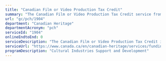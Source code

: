 ```yaml
---
title: "Canadian Film or Video Production Tax Credit"
summary: "The Canadian Film or Video Production Tax Credit service from Canadian Heritage is not available end-to-end online, according to the GC Service Inventory."
url: "gc/pch/1904"
department: "Canadian Heritage"
departmentAcronym: "pch"
serviceId: "1904"
onlineEndtoEnd: 0
serviceDescription: "The Canadian Film or Video Production Tax Credit is designed to encourage the creation of Canadian film and television programming and the development of an active domestic independent production sector."
serviceUrl: "https://www.canada.ca/en/canadian-heritage/services/funding/cavco-tax-credits/canadian-film-video-production.html"
programDescription: "Cultural Industries Support and Development"
---
```

